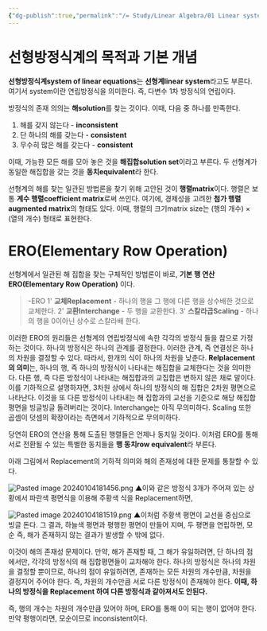 ```yaml
---
{"dg-publish":true,"permalink":"/= Study/Linear Algebra/01 Linear system and ERO/","created":"2024-01-11T01:46:14.000+09:00","updated":"2025-03-25T08:19:07.000+09:00"}
---
```


# 선형방정식계의 목적과 기본 개념

**선형방정식계system of linear equations**는 **선형계linear system**라고도 부른다.
여기서 system이란 연립방정식을 의미한다. 즉, 다변수 1차 방정식의 연립이다.

방정식의 존재 의의는 **해solution**를 찾는 것이다. 이때, 다음 중 하나를 만족한다.
1. 해를 갖지 않는다 - **inconsistent**
2. 단 하나의 해를 갖는다 - **consistent**
3. 무수히 많은 해를 갖는다 - **consistent**

이때, 가능한 모든 해를 모아 놓은 것을 **해집합solution set**이라고 부른다.
두 선형계가 동일한 해집합을 갖는 것을 **동치equivalent**라 한다.

선형계의 해를 찾는 일관된 방법론을 찾기 위해 고안된 것이 **행렬matrix**이다. 행렬은 보통 **계수 행렬coefficient matrix**로써 쓰인다. 여기에, 경제성을 고려한 **첨가 행렬augmented matrix**의 형태도 있다. 이때, 행렬의 크기matrix size는 (행의 개수) × (열의 개수) 형태로 표현한다.

# ERO(Elementary Row Operation)

선형계에서 일관된 해 집합을 찾는 구체적인 방법론이 바로, **기본 행 연산ERO(Elementary Row Operation)** 이다.

> -ERO
> 1' **교체Replacement** - 하나의 행을 그 행에 다른 행을 상수배한 것으로 교체한다.
> 2' **교환Interchange** - 두 행을 교환한다.
> 3' **스칼라곱Scaling** - 하나의 행을 0이아닌 상수로 스칼라배 한다.

이러한 ERO의 원리들은 선형계의 연립방정식에 속한 각각의 방정식 들을 참으로 가정하는 것이다. 하나의 방정식은 하나의 관계를 결정한다. 이러한 관계, 즉 연결성은 하나의 차원을 결정할 수 있다. 따라서, 한개의 식이 하나의 차원을 낮춘다.
**Relplacement의 의미**는, 하나의 행, 즉 하나의 방정식이 나타내는 해집합을 교체한다는 것을 의미한다. 다른 행, 즉 다른 방정식이 나타내는 해집합과의 교집합은 변하지 않은 채로 말이다. 이를 기하적으로 설명하자면, 3차원 상에서 하나의 방정식의 해 집합은 2차원 평면으로 나타난다. 이것을 또 다른 방정식이 나타내는 해 집합과의 교선을 기준으로 해당 해집합 평면을 빙글빙글 돌려버리는 것이다.
Interchange는 아직 무의미하다.
Scaling 또한 곱셈이 덧셈의 확장이라는 측면에서 기하적으로 무의미하다.

당연히 ERO의 연산을 통해 도출된 행렬들은 언제나 동치일 것이다. 이처럼 ERO를 통해 서로 전환될 수 있는 특별한 동치들을 **행 동치row equivalent**라 부른다.

아래 그림에서 Replacement의 기하적 의미와 해의 존재성에 대한 문제를 통찰할 수 있다.

![Pasted image 20240104181456.png](/img/user/z-Attached%20Files/Pasted%20image%2020240104181456.png)
▲이와 같은 방정식 3개가 주어져 있는 상황에서 파란색 평면식을 이용해 주황색 식을 Replacement하면,

![Pasted image 20240104181519.png](/img/user/z-Attached%20Files/Pasted%20image%2020240104181519.png)
▲이처럼 주황색 평면이 교선을 중심으로 빙글 돈다. 그 결과, 하늘색 평면과 평행한 평면이 만들어 지며, 두 평면을 연립하면, 모순 즉, 해가 존재하지 않는 결과가 발생할 수 밖에 없다.

이것이 해의 존재성 문제이다.
만약, 해가 존재할 때, 그 해가 유일하려면, 단 하나의 점에서만, 각각의 방정식의 해 집합평면들이 교차해야 한다. 하나의 방정식은 하나의 차원을 결정할 뿐이므로, 하나의 점이 유일하려면, 존재하는 모든 차원의 개수만큼, 차원을 결정지어 주어야 한다. 즉, 차원의 개수만큼 서로 다른 방정식이 존재해야 한다. **이때, 하나의 방정식을 Replacement 하여 다른 방정식과 같아져서도 안된다.**

즉, 행의 개수는 차원의 개수만큼 있어야 하며, ERO를 통해 0이 되는 행이 없어야 한다. 만약 평행이라면, 모순이므로 inconsistent이다.